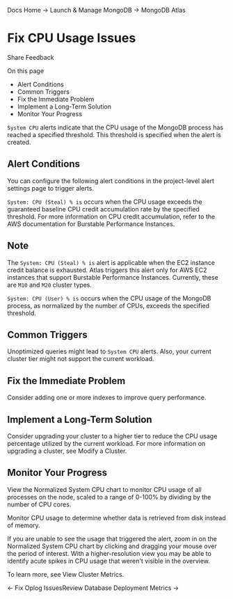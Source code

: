 Docs Home → Launch & Manage MongoDB → MongoDB Atlas

# Fix CPU Usage Issues

Share Feedback

On this page

  * Alert Conditions
  * Common Triggers
  * Fix the Immediate Problem
  * Implement a Long-Term Solution
  * Monitor Your Progress

`System CPU` alerts indicate that the CPU usage of the MongoDB process has
reached a specified threshold. This threshold is specified when the alert is
created.

## Alert Conditions

You can configure the following alert conditions in the project-level alert
settings page to trigger alerts.

`System: CPU (Steal) % is` occurs when the CPU usage exceeds the guaranteed
baseline CPU credit accumulation rate by the specified threshold. For more
information on CPU credit accumulation, refer to the AWS documentation for
Burstable Performance Instances.

## Note

The `System: CPU (Steal) % is` alert is applicable when the EC2 instance
credit balance is exhausted. Atlas triggers this alert only for AWS EC2
instances that support Burstable Performance Instances. Currently, these are
`M10` and `M20` cluster types.

`System: CPU (User) % is` occurs when the CPU usage of the MongoDB process, as
normalized by the number of CPUs, exceeds the specified threshold.

## Common Triggers

Unoptimized queries might lead to `System CPU` alerts. Also, your current
cluster tier might not support the current workload.

## Fix the Immediate Problem

Consider adding one or more indexes to improve query performance.

## Implement a Long-Term Solution

Consider upgrading your cluster to a higher tier to reduce the CPU usage
percentage utilized by the current workload. For more information on upgrading
a cluster, see Modify a Cluster.

## Monitor Your Progress

View the Normalized System CPU chart to monitor CPU usage of all processes on
the node, scaled to a range of 0-100% by dividing by the number of CPU cores.

Monitor CPU usage to determine whether data is retrieved from disk instead of
memory.

If you are unable to see the usage that triggered the alert, zoom in on the
Normalized System CPU chart by clicking and dragging your mouse over the
period of interest. With a higher-resolution view you may be able to identify
acute spikes in CPU usage that weren't visible in the overview.

To learn more, see View Cluster Metrics.

← Fix Oplog IssuesReview Database Deployment Metrics →

